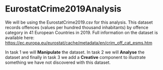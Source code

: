 # EurostatCrime2019Analysis

We will be using the EurostatCrime2019.csv for this analysis. This dataset records offences (values per hundred thousand inhabitants) by offence category in 41 European Countries in 2019. Full information on the dataset is available here: https://ec.europa.eu/eurostat/cache/metadata/en/crim_off_cat_esms.htm
 
In task 1 we will **Manipulate** the dataset. In task 2 we will **Analyse** the dataset and finally in task 3 we add a **Creative** component to illustrate something we have not discovered with this dataset.
